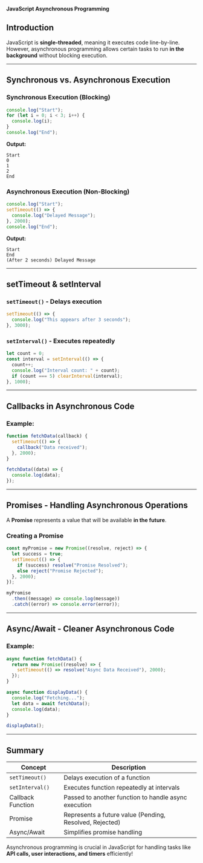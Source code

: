 **JavaScript Asynchronous Programming**

## Introduction

JavaScript is **single-threaded**, meaning it executes code line-by-line. However, asynchronous programming allows certain tasks to run **in the background** without blocking execution.

---

## Synchronous vs. Asynchronous Execution

### Synchronous Execution (Blocking)

```javascript
console.log("Start");
for (let i = 0; i < 3; i++) {
  console.log(i);
}
console.log("End");
```

**Output:**

```
Start
0
1
2
End
```

### Asynchronous Execution (Non-Blocking)

```javascript
console.log("Start");
setTimeout(() => {
  console.log("Delayed Message");
}, 2000);
console.log("End");
```

**Output:**

```
Start
End
(After 2 seconds) Delayed Message
```

---

## setTimeout & setInterval

### `setTimeout()` - Delays execution

```javascript
setTimeout(() => {
  console.log("This appears after 3 seconds");
}, 3000);
```

### `setInterval()` - Executes repeatedly

```javascript
let count = 0;
const interval = setInterval(() => {
  count++;
  console.log("Interval count: " + count);
  if (count === 5) clearInterval(interval);
}, 1000);
```

---

## Callbacks in Asynchronous Code

### Example:

```javascript
function fetchData(callback) {
  setTimeout(() => {
    callback("Data received");
  }, 2000);
}

fetchData((data) => {
  console.log(data);
});
```

---

## Promises - Handling Asynchronous Operations

A **Promise** represents a value that will be available **in the future**.

### Creating a Promise

```javascript
const myPromise = new Promise((resolve, reject) => {
  let success = true;
  setTimeout(() => {
    if (success) resolve("Promise Resolved");
    else reject("Promise Rejected");
  }, 2000);
});

myPromise
  .then((message) => console.log(message))
  .catch((error) => console.error(error));
```

---

## Async/Await - Cleaner Asynchronous Code

### Example:

```javascript
async function fetchData() {
  return new Promise((resolve) => {
    setTimeout(() => resolve("Async Data Received"), 2000);
  });
}

async function displayData() {
  console.log("Fetching...");
  let data = await fetchData();
  console.log(data);
}

displayData();
```

---

## Summary

| Concept           | Description                                             |
| ----------------- | ------------------------------------------------------- |
| `setTimeout()`    | Delays execution of a function                          |
| `setInterval()`   | Executes function repeatedly at intervals               |
| Callback Function | Passed to another function to handle async execution    |
| Promise           | Represents a future value (Pending, Resolved, Rejected) |
| Async/Await       | Simplifies promise handling                             |

Asynchronous programming is crucial in JavaScript for handling tasks like **API calls, user interactions, and timers** efficiently!

